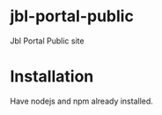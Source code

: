# jbl-portal-public
Jbl Portal Public site
# Installation 
Have nodejs and npm already installed. 

```-->  npm install -g gulp bower
```
```--> cd project 
```
```-->  npm install
```
```--> gulp server --> launch the app the browser. 
```
